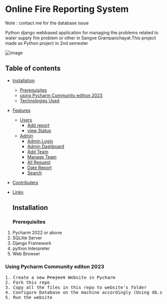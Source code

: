 # Online Fire Reporting System 
 Note : contact me for the database issue

 Python django webbased application for managing the problems related to water supply fire problem or other in Sangve Grampanchayat.This project made as Python project in 2nd semester 


![image](https://github.com/Rohitraut15/SangveGrampanchayat-Python-project/assets/136091024/bae55f0c-0a97-4624-b73f-2fd1654139c8)
## Table of contents

- [Installation](#installation)
    - [Prerequisites](#prerequisites)
    - [using Pycharm Community edition 2023](#using-Pycharm-Community-edition-2023)
    - [Technologies Used](#technologies-used)
- [Features](#features)
    - [Users](#users)
        - [Add report](#add-report)
        - [view Status](#view-status)
    - [Admin](#admin)
        - [Admin Login](#admin-login)
        - [Admin Dashboard ](#admin-dashboard)
        - [Add Team](#add-team)
        - [Manage Team](#manage-team)
        - [All Request ](#all-request)
        - [Date Report](#date-report)
        - [Search](#search)
- [Contributers](#contributers)
- [Links](#links)

  ## Installation <a name='installation'></a>

  ### Prerequisites <a name='prerequisites'></a>

1. Pycharm 2022 or above 
2. SQLlite Server
3. Django Framework 
4. python Interpreter 
4. Web Browser


 ### Using Pycharm Community editon 2023 <a name='using-Pycharm-Community-edition-2023'></a>
<pre>
1. Create a new <del>Project</del> Website in Pycharm  
2. Fork this repo  
3. Copy all the files in this repo to website's folder  
4. Configure Database on the machine accordingly (Using db.sqlite3 file checked in)
5. Run the website  
</pre>

